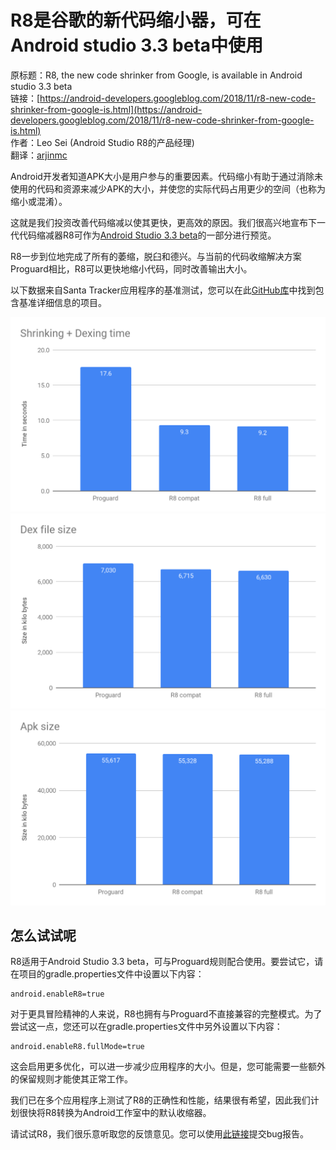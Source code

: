 # R8是谷歌的新代码缩小器，可在Android studio 3.3 beta中使用

原标题：R8, the new code shrinker from Google, is available in Android studio 3.3 beta  
链接：[https://android-developers.googleblog.com/2018/11/r8-new-code-shrinker-from-google-is.html](https://android-developers.googleblog.com/2018/11/r8-new-code-shrinker-from-google-is.html)  
作者：Leo Sei (Android Studio R8的产品经理)  
翻译：[arjinmc](https://github.com/arjinmc)  

Android开发者知道APK大小是用户参与的重要因素。代码缩小有助于通过消除未使用的代码和资源来减少APK的大小，并使您的实际代码占用更少的空间（也称为缩小或混淆）。

这就是我们投资改善代码缩减以使其更快，更高效的原因。我们很高兴地宣布下一代代码缩减器R8可作为[Android Studio 3.3 beta](https://androidstudio.googleblog.com/2018/10/android-studio-33-beta-2-is-available.html)的一部分进行预览。

R8一步到位地完成了所有的萎缩，脱臼和德兴。与当前的代码收缩解决方案Proguard相比，R8可以更快地缩小代码，同时改善输出大小。

以下数据来自Santa Tracker应用程序的基准测试，您可以在此[GitHub库](https://github.com/madsager/santa-tracker-android)中找到包含基准详细信息的项目。

![img](../images/2018.11.5.1.png)    
![img](../images/2018.11.5.2.png)    
![img](../images/2018.11.5.3.png)    

## 怎么试试呢

R8适用于Android Studio 3.3 beta，可与Proguard规则配合使用。要尝试它，请在项目的gradle.properties文件中设置以下内容：

```code
android.enableR8=true
```

对于更具冒险精神的人来说，R8也拥有与Proguard不直接兼容的完整模式。为了尝试这一点，您还可以在gradle.properties文件中另外设置以下内容：

```code
android.enableR8.fullMode=true
```

这会启用更多优化，可以进一步减少应用程序的大小。但是，您可能需要一些额外的保留规则才能使其正常工作。

我们已在多个应用程序上测试了R8的正确性和性能，结果很有希望，因此我们计划很快将R8转换为Android工作室中的默认收缩器。

请试试R8，我们很乐意听取您的反馈意见。您可以使用[此链接](https://b.corp.google.com/issues/new?component=326788&template=1025938)提交bug报告。